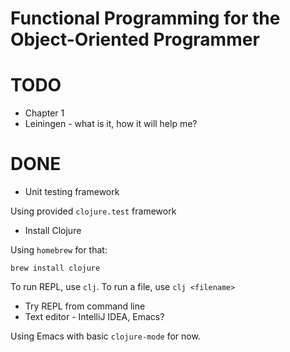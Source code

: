 Functional Programming for the Object-Oriented Programmer
=========

# TODO

* Chapter 1 
* Leiningen - what is it, how it will help me? 

# DONE

* Unit testing framework

Using provided `clojure.test` framework

* Install Clojure 

Using `homebrew` for that: 

    brew install clojure
    
To run REPL, use `clj`. To run a file, use `clj <filename>`

* Try REPL from command line
* Text editor - IntelliJ IDEA, Emacs?

Using Emacs with basic `clojure-mode` for now. 
